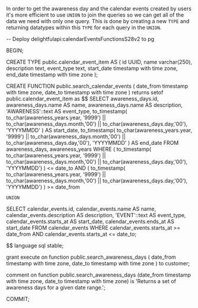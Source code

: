 In order to get the awareness day and the calendar events created by users it's more efficient to use `UNION` to join the queries so we can get all of the data we need with only one query. This is done by creating a new `TYPE` and returning datatypes within this `TYPE` for each query in the `UNION`.

-- Deploy delightfulapi:calendarEventsFunctionsS28v2 to pg

BEGIN;

CREATE TYPE public.calendar_event_item AS
(
  id UUID,
  name varchar(250),
  description text,
  event_type text,
  start_date timestamp with time zone,
  end_date timestamp with time zone
);

CREATE FUNCTION public.search_calendar_events (
  date_from timestamp with time zone,
  date_to timestamp with time zone
) returns setof public.calendar_event_item as $$
  SELECT
    awareness_days.id,
    awareness_days.name AS name,
    awareness_days.name AS description,
    'AWARENESS'::text AS event_type,
    to_timestamp(
      to_char(awareness_years.year, '9999') || to_char(awareness_days.month,'00') || to_char(awareness_days.day,'00'),
      'YYYYMMDD'
    ) AS start_date,
    to_timestamp(
      to_char(awareness_years.year, '9999') || to_char(awareness_days.month,'00') || to_char(awareness_days.day,'00'),
      'YYYYMMDD'
    ) AS end_date
  FROM awareness_days, awareness_years
  WHERE (
    to_timestamp(
      to_char(awareness_years.year, '9999') || to_char(awareness_days.month,'00') || to_char(awareness_days.day,'00'),
      'YYYYMMDD')
    ) <= date_to
  AND (
    to_timestamp(
      to_char(awareness_years.year, '9999') || to_char(awareness_days.month,'00') || to_char(awareness_days.day,'00'),
      'YYYYMMDD')
    ) >= date_from

    UNION

  SELECT
    calendar_events.id,
    calendar_events.name AS name,
    calendar_events.description AS description,
    'EVENT'::text AS event_type,
    calendar_events.starts_at AS start_date,
    calendar_events.ends_at AS start_date
  FROM calendar_events
  WHERE
    calendar_events.starts_at >= date_from
  AND
    calendar_events.starts_at <= date_to;

$$ language sql stable;

grant execute on function public.search_awareness_days
(
  date_from timestamp with time zone,
  date_to timestamp with time zone
) to customer;

comment on function public.search_awareness_days
(date_from timestamp with time zone, date_to timestamp with time zone) is 'Returns a set of awareness days for a given date range.';


COMMIT;
